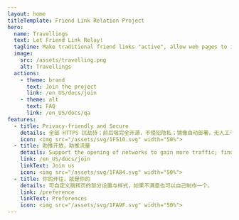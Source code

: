 ```yaml
---
layout: home
titleTemplate: Friend Link Relation Project
hero:
  name: Travellings
  text: Let Friend Link Relay!
  tagline: Make traditional friend links "active", allow web pages to interconnect and traffic to flow to each other and make the web open
  image:
    src: /assets/travelling.png
    alt: Travellings
  actions:
    - theme: brand
      text: Join the project
      link: /en_US/docs/join
    - theme: alt
      text: FAQ
      link: /en_US/docs/qa
features:
  - title: Privacy-friendly and Secure
    details: 全部 HTTPS 抗劫持；前后端完全开源，不侵犯隐私；镜像自动部署，无人工干预。加入开往的网页全部经过人工筛选，确保流量从源头就是干净优质的
    icon: <img src="/assets/svg/1F510.svg" width="50%">
  - title: 助推开放，助推流量
    details: Support the opening of networks to gain more traffic; find more high-quality websites for a trip on the web.
    link: /en_US/docs/join
    linkText: Join us
    icon: <img src="/assets/svg/1FA84.svg" width="50%">
  - title: 你的开往，就是你的
    details: 可自定义跳转页的部分设置与样式，如果不满意也可以自己制作一个。
    link: /preference
    linkText: Preferences
    icon: <img src="/assets/svg/1FA9F.svg" width="50%">
---
```


